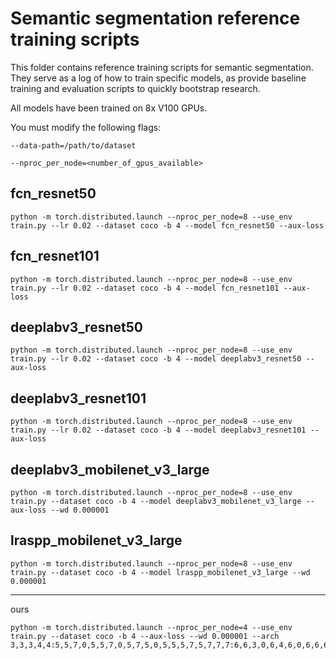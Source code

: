 # Semantic segmentation reference training scripts

This folder contains reference training scripts for semantic segmentation.
They serve as a log of how to train specific models, as provide baseline
training and evaluation scripts to quickly bootstrap research.

All models have been trained on 8x V100 GPUs.

You must modify the following flags:

`--data-path=/path/to/dataset`

`--nproc_per_node=<number_of_gpus_available>`

## fcn_resnet50
```
python -m torch.distributed.launch --nproc_per_node=8 --use_env train.py --lr 0.02 --dataset coco -b 4 --model fcn_resnet50 --aux-loss
```

## fcn_resnet101
```
python -m torch.distributed.launch --nproc_per_node=8 --use_env train.py --lr 0.02 --dataset coco -b 4 --model fcn_resnet101 --aux-loss
```

## deeplabv3_resnet50
```
python -m torch.distributed.launch --nproc_per_node=8 --use_env train.py --lr 0.02 --dataset coco -b 4 --model deeplabv3_resnet50 --aux-loss
```

## deeplabv3_resnet101
```
python -m torch.distributed.launch --nproc_per_node=8 --use_env train.py --lr 0.02 --dataset coco -b 4 --model deeplabv3_resnet101 --aux-loss
```

## deeplabv3_mobilenet_v3_large
```
python -m torch.distributed.launch --nproc_per_node=8 --use_env train.py --dataset coco -b 4 --model deeplabv3_mobilenet_v3_large --aux-loss --wd 0.000001
```

## lraspp_mobilenet_v3_large
```
python -m torch.distributed.launch --nproc_per_node=8 --use_env train.py --dataset coco -b 4 --model lraspp_mobilenet_v3_large --wd 0.000001
```

------------------------------

ours
```
python -m torch.distributed.launch --nproc_per_node=4 --use_env train.py --dataset coco -b 4 --aux-loss --wd 0.000001 --arch 3,3,3,4,4:5,5,7,0,5,5,7,0,5,7,5,0,5,5,5,7,5,7,7,7:6,6,3,0,6,4,6,0,6,6,6,0,6,6,6,4,6,6,4,4
```